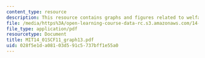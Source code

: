 ```yaml
---
content_type: resource
description: This resource contains graphs and figures related to welfare economics.
file: /media/https%3A/open-learning-course-data-rc.s3.amazonaws.com/14-01sc-principles-of-microeconomics-fall-2011/028f5e1da08103d591c5737bff1e55a0_MIT14_01SCF11_graph13.pdf
file_type: application/pdf
resourcetype: Document
title: MIT14_01SCF11_graph13.pdf
uid: 028f5e1d-a081-03d5-91c5-737bff1e55a0
---
```

